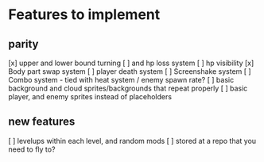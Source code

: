 # Features to implement

## parity

[x] upper and lower bound turning
    [ ] and hp loss system
[ ] hp visibility
[x] Body part swap system
[ ] player death system
[ ] Screenshake system
[ ] Combo system - tied with heat system / enemy spawn rate?
[ ] basic background and cloud sprites/backgrounds that repeat properly
[ ] basic player, and enemy sprites instead of placeholders

## new features

[ ] levelups within each level, and random mods
    [ ] stored at a repo that you need to fly to?
